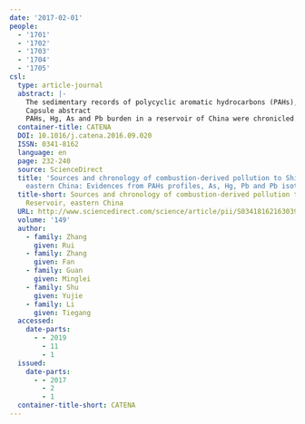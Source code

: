 ```yaml
---
date: '2017-02-01'
people:
  - '1701'
  - '1702'
  - '1703'
  - '1704'
  - '1705'
csl:
  type: article-journal
  abstract: |-
    The sedimentary records of polycyclic aromatic hydrocarbons (PAHs), mercury (Hg), arsenic (As), lead (Pb) and stable Pb isotopic ratios were studied in a sediment core collected from Shilianghe Reservoir in eastern China. Accumulations and distributions of these pollutants were measured in terms of PAHs concentrations, PAHs fluxes, and enrichment factor (EF) of Hg, As, Pb and Pb isotopic ratios. The accumulations showed a synchronous trend throughout the core, due to close correlation with rapid economic and industrial development of the catchment, Linyi City in eastern China. The results from PAH isomer ratios reveal that PAHs in sediments are dominantly from anthropogenic pyrogenic sources, mainly from the combustion of coal and biomass. Furthermore, the Pb isotopic composition clearly indicates that coal combustion dust mainly contributed to the Pb burden in the reservoir sediments. Based on mixing end-member model of Pb isotopic ratios, contributions of coal combustion dust are ranged from 31% to 62%, mainly from anthropogenic Pb sources. The contribution of leaded gasoline was lower than average at 25%. In addition, a steady increase in the contribution from coal combustion sources was found in the sediment core, while the contribution of leaded gasoline showed a decline in recent decades, due to the phase-out of leaded gasoline in China.
    Capsule abstract
    PAHs, Hg, As and Pb burden in a reservoir of China were chronicled. Increasing coal combustion dust is responsible for contamination of lake by end-member model of Pb isotopic ratios.
  container-title: CATENA
  DOI: 10.1016/j.catena.2016.09.020
  ISSN: 0341-8162
  language: en
  page: 232-240
  source: ScienceDirect
  title: 'Sources and chronology of combustion-derived pollution to Shilianghe Reservoir,
    eastern China: Evidences from PAHs profiles, As, Hg, Pb and Pb isotopes'
  title-short: Sources and chronology of combustion-derived pollution to Shilianghe
    Reservoir, eastern China
  URL: http://www.sciencedirect.com/science/article/pii/S0341816216303927
  volume: '149'
  author:
    - family: Zhang
      given: Rui
    - family: Zhang
      given: Fan
    - family: Guan
      given: Minglei
    - family: Shu
      given: Yujie
    - family: Li
      given: Tiegang
  accessed:
    date-parts:
      - - 2019
        - 11
        - 1
  issued:
    date-parts:
      - - 2017
        - 2
        - 1
  container-title-short: CATENA
---
```

